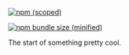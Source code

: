 [![npm (scoped)](https://img.shields.io/npm/v/@legendaryrob/countrify.svg)](https://github.com/Ruberto/countrify)

[![npm bundle size (minified)](https://img.shields.io/bundlephobia/min/@legendaryrob/countrify.svg)](https://github.com/Ruberto/countrify)

The start of something pretty cool.